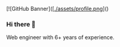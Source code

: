 [![GitHub Banner]([[./assets/profile.png](https://user-images.githubusercontent.com/98931362/229540588-c9d2d458-a08f-4802-a68d-d98ab45835c5.png)]()


### Hi there 👋

Web engineer with 6+ years of experience. 

<!--
**sanoyusuke897/sanoyusuke897** is a ✨ _special_ ✨ repository because its `README.md` (this file) appears on your GitHub profile.

Here are some ideas to get you started:

- 🔭 I’m currently working on ...
- 🌱 I’m currently learning ...
- 👯 I’m looking to collaborate on ...
- 🤔 I’m looking for help with ...
- 💬 Ask me about ...
- 📫 How to reach me: ...
- 😄 Pronouns: ...
- ⚡ Fun fact: ...
-->
